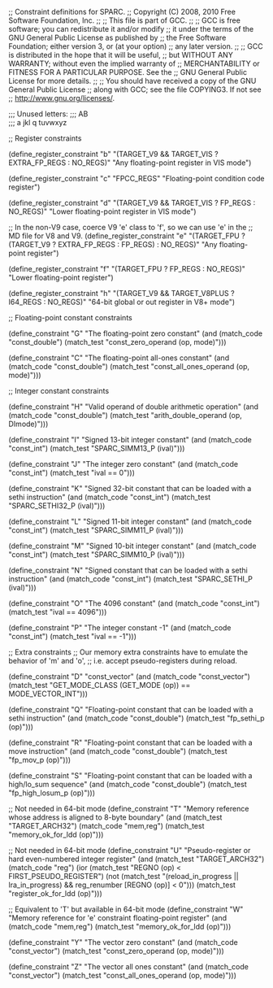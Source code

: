 ;; Constraint definitions for SPARC.
;; Copyright (C) 2008, 2010 Free Software Foundation, Inc.
;;
;; This file is part of GCC.
;;
;; GCC is free software; you can redistribute it and/or modify
;; it under the terms of the GNU General Public License as published by
;; the Free Software Foundation; either version 3, or (at your option)
;; any later version.
;;
;; GCC is distributed in the hope that it will be useful,
;; but WITHOUT ANY WARRANTY; without even the implied warranty of
;; MERCHANTABILITY or FITNESS FOR A PARTICULAR PURPOSE.  See the
;; GNU General Public License for more details.
;;
;; You should have received a copy of the GNU General Public License
;; along with GCC; see the file COPYING3.  If not see
;; <http://www.gnu.org/licenses/>.

;;; Unused letters:
;;;    AB                       
;;;    a        jkl    q  tuvwxyz


;; Register constraints

(define_register_constraint "b" "(TARGET_V9 && TARGET_VIS ? EXTRA_FP_REGS : NO_REGS)"
 "Any floating-point register in VIS mode")

(define_register_constraint "c" "FPCC_REGS"
 "Floating-point condition code register")

(define_register_constraint "d" "(TARGET_V9 && TARGET_VIS ? FP_REGS : NO_REGS)"
 "Lower floating-point register in VIS mode")

;; In the non-V9 case, coerce V9 'e' class to 'f', so we can use 'e' in the
;; MD file for V8 and V9.
(define_register_constraint "e" "(TARGET_FPU ? (TARGET_V9 ? EXTRA_FP_REGS : FP_REGS) : NO_REGS)"
 "Any floating-point register")

(define_register_constraint "f" "(TARGET_FPU ? FP_REGS : NO_REGS)"
 "Lower floating-point register")
 
(define_register_constraint "h" "(TARGET_V9 && TARGET_V8PLUS ? I64_REGS : NO_REGS)"
 "64-bit global or out register in V8+ mode")


;; Floating-point constant constraints

(define_constraint "G"
 "The floating-point zero constant"
 (and (match_code "const_double")
      (match_test "const_zero_operand (op, mode)")))

(define_constraint "C"
 "The floating-point all-ones constant"
 (and (match_code "const_double")
      (match_test "const_all_ones_operand (op, mode)")))

;; Integer constant constraints

(define_constraint "H"
 "Valid operand of double arithmetic operation"
 (and (match_code "const_double")
      (match_test "arith_double_operand (op, DImode)")))

(define_constraint "I"
 "Signed 13-bit integer constant"
 (and (match_code "const_int")
      (match_test "SPARC_SIMM13_P (ival)")))

(define_constraint "J"
 "The integer zero constant"
 (and (match_code "const_int")
      (match_test "ival == 0")))

(define_constraint "K"
 "Signed 32-bit constant that can be loaded with a sethi instruction"
 (and (match_code "const_int")
      (match_test "SPARC_SETHI32_P (ival)")))

(define_constraint "L"
 "Signed 11-bit integer constant"
 (and (match_code "const_int")
      (match_test "SPARC_SIMM11_P (ival)")))

(define_constraint "M"
 "Signed 10-bit integer constant"
 (and (match_code "const_int")
      (match_test "SPARC_SIMM10_P (ival)")))

(define_constraint "N"
 "Signed constant that can be loaded with a sethi instruction"
 (and (match_code "const_int")
      (match_test "SPARC_SETHI_P (ival)")))

(define_constraint "O"
 "The 4096 constant"
 (and (match_code "const_int")
      (match_test "ival == 4096")))

(define_constraint "P"
 "The integer constant -1"
 (and (match_code "const_int")
      (match_test "ival == -1")))

;; Extra constraints
;; Our memory extra constraints have to emulate the behavior of 'm' and 'o',
;; i.e. accept pseudo-registers during reload.

(define_constraint "D"
 "const_vector"
  (and (match_code "const_vector")
       (match_test "GET_MODE_CLASS (GET_MODE (op)) == MODE_VECTOR_INT")))

(define_constraint "Q"
 "Floating-point constant that can be loaded with a sethi instruction"
 (and (match_code "const_double")
      (match_test "fp_sethi_p (op)")))

(define_constraint "R"
 "Floating-point constant that can be loaded with a move instruction"
 (and (match_code "const_double")
      (match_test "fp_mov_p (op)")))

(define_constraint "S"
 "Floating-point constant that can be loaded with a high/lo_sum sequence"
 (and (match_code "const_double")
      (match_test "fp_high_losum_p (op)")))

;; Not needed in 64-bit mode
(define_constraint "T"
 "Memory reference whose address is aligned to 8-byte boundary"
 (and (match_test "TARGET_ARCH32")
      (match_code "mem,reg")
      (match_test "memory_ok_for_ldd (op)")))

;; Not needed in 64-bit mode
(define_constraint "U"
 "Pseudo-register or hard even-numbered integer register"
 (and (match_test "TARGET_ARCH32")
      (match_code "reg")
      (ior (match_test "REGNO (op) < FIRST_PSEUDO_REGISTER")
	   (not (match_test "(reload_in_progress || lra_in_progress) && reg_renumber [REGNO (op)] < 0")))
      (match_test "register_ok_for_ldd (op)")))

;; Equivalent to 'T' but available in 64-bit mode
(define_constraint "W"
 "Memory reference for 'e' constraint floating-point register"
 (and (match_code "mem,reg")
      (match_test "memory_ok_for_ldd (op)")))

(define_constraint "Y"
 "The vector zero constant"
 (and (match_code "const_vector")
      (match_test "const_zero_operand (op, mode)")))

(define_constraint "Z"
 "The vector all ones constant"
 (and (match_code "const_vector")
      (match_test "const_all_ones_operand (op, mode)")))
